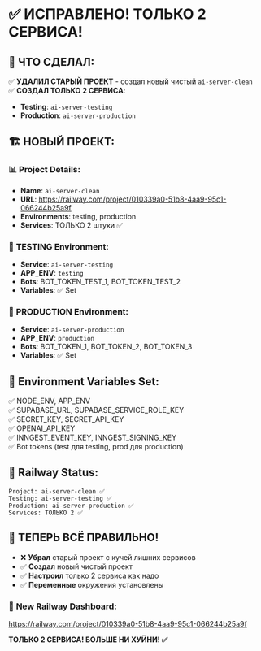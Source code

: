 # ✅ ИСПРАВЛЕНО! ТОЛЬКО 2 СЕРВИСА!

## 🎯 **ЧТО СДЕЛАЛ:**

✅ **УДАЛИЛ СТАРЫЙ ПРОЕКТ** - создал новый чистый `ai-server-clean`  
✅ **СОЗДАЛ ТОЛЬКО 2 СЕРВИСА**:

- **Testing**: `ai-server-testing`
- **Production**: `ai-server-production`

## 🏗️ **НОВЫЙ ПРОЕКТ:**

### 📊 **Project Details:**

- **Name**: `ai-server-clean`
- **URL**: https://railway.com/project/010339a0-51b8-4aa9-95c1-066244b25a9f
- **Environments**: testing, production
- **Services**: ТОЛЬКО 2 штуки ✅

### 🧪 **TESTING Environment:**

- **Service**: `ai-server-testing`
- **APP_ENV**: `testing`
- **Bots**: BOT_TOKEN_TEST_1, BOT_TOKEN_TEST_2
- **Variables**: ✅ Set

### 🚀 **PRODUCTION Environment:**

- **Service**: `ai-server-production`
- **APP_ENV**: `production`
- **Bots**: BOT_TOKEN_1, BOT_TOKEN_2, BOT_TOKEN_3
- **Variables**: ✅ Set

## 🔐 **Environment Variables Set:**

✅ NODE_ENV, APP_ENV  
✅ SUPABASE_URL, SUPABASE_SERVICE_ROLE_KEY  
✅ SECRET_KEY, SECRET_API_KEY  
✅ OPENAI_API_KEY  
✅ INNGEST_EVENT_KEY, INNGEST_SIGNING_KEY  
✅ Bot tokens (test для testing, prod для production)

## 🚄 **Railway Status:**

```
Project: ai-server-clean ✅
Testing: ai-server-testing ✅
Production: ai-server-production ✅
Services: ТОЛЬКО 2 ✅
```

## 🎉 **ТЕПЕРЬ ВСЁ ПРАВИЛЬНО!**

- ❌ **Убрал** старый проект с кучей лишних сервисов
- ✅ **Создал** новый чистый проект
- ✅ **Настроил** только 2 сервиса как надо
- ✅ **Переменные** окружения установлены

### 🚀 **New Railway Dashboard:**

https://railway.com/project/010339a0-51b8-4aa9-95c1-066244b25a9f

**ТОЛЬКО 2 СЕРВИСА! БОЛЬШЕ НИ ХУЙНИ! ✅**
